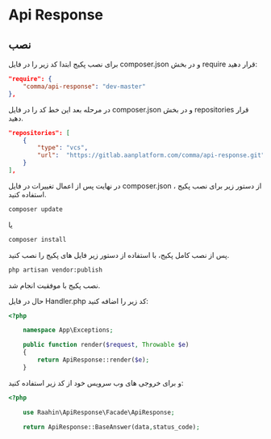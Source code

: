 # Api Response

## نصب
برای نصب پکیج ابتدا کد زیر را در فایل composer.json و در بخش require قرار دهید:
```json
"require": {
    "comma/api-response": "dev-master"
},
```

در مرحله بعد این خط کد را در فایل composer.json و در بخش repositories قرار دهید.

```json
"repositories": [
    {
        "type": "vcs",
        "url":  "https://gitlab.aanplatform.com/comma/api-response.git"
    }
],
```

در نهایت پس از اعمال تغییرات در فایل composer.json ، از دستور زیر برای نصب پکیج استفاده کنید.

```bash
composer update
```
یا 
```bash
composer install
```


پس از نصب کامل پکیج، با استفاده از دستور زیر فایل های پکیج را نصب کنید.

```bash
php artisan vendor:publish
```

نصب پکیج با موفقیت انجام شد.


حال در فایل Handler.php کد زیر را اضافه کنید:

```php
<?php

    namespace App\Exceptions;

    public function render($request, Throwable $e)
    {
        return ApiResponse::render($e);
    }
```

و برای خروجی های وب سرویس خود از کد زیر استفاده کنید:

```php
<?php

    use Raahin\ApiResponse\Facade\ApiResponse;
    
    return ApiResponse::BaseAnswer(data,status_code);
```


